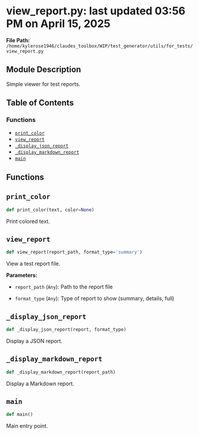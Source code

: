 # view_report.py: last updated 03:56 PM on April 15, 2025

**File Path:** `/home/kylerose1946/claudes_toolbox/WIP/test_generator/utils/for_tests/view_report.py`

## Module Description

Simple viewer for test reports.

## Table of Contents

### Functions

- [`print_color`](#print_color)
- [`view_report`](#view_report)
- [`_display_json_report`](#_display_json_report)
- [`_display_markdown_report`](#_display_markdown_report)
- [`main`](#main)

## Functions

## `print_color`

```python
def print_color(text, color=None)
```

Print colored text.

## `view_report`

```python
def view_report(report_path, format_type='summary')
```

View a test report file.

**Parameters:**

- `report_path` (`Any`): Path to the report file

- `format_type` (`Any`): Type of report to show (summary, details, full)

## `_display_json_report`

```python
def _display_json_report(report, format_type)
```

Display a JSON report.

## `_display_markdown_report`

```python
def _display_markdown_report(report_path)
```

Display a Markdown report.

## `main`

```python
def main()
```

Main entry point.

